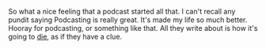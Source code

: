 So what a nice feeling that a podcast started all that. I can't recall any pundit saying Podcasting is really great. It's made my life so much better. Hooray for podcasting, or something like that. All they write about is how it's going to <a href="https://www.google.com/search?q=spotify+kill+podcasting">die</a>, as if they have a clue.
